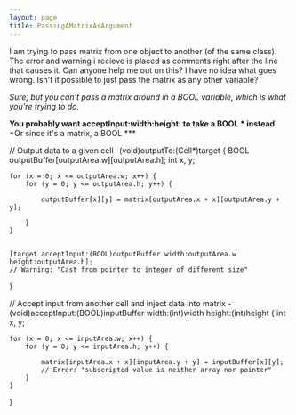 ```yaml
---
layout: page
title: PassingAMatrixAsArgument
---
```




I am trying to pass matrix from one object to another (of the same class). The error and warning i recieve is placed as comments right after the line that causes it. Can anyone help me out on this? I have no idea what goes wrong. Isn't it possible to just pass the matrix as any other variable?

*Sure, but you can't pass a matrix around in a BOOL variable, which is what you're trying to do.*

**You probably want acceptInput:width:height: to take a BOOL * instead.** *Or since it's a matrix, a     BOOL ***

    
// Output data to a given cell
-(void)outputTo:(Cell*)target
{
	BOOL outputBuffer[outputArea.w][outputArea.h];
	int x, y;
	
	for (x = 0; x <= outputArea.w; x++) {
		for (y = 0; y <= outputArea.h; y++) {
			
			outputBuffer[x][y] = matrix[outputArea.x + x][outputArea.y + y];
			
		}
	}
	
	
	[target acceptInput:(BOOL)outputBuffer width:outputArea.w height:outputArea.h];
	// Warning: "Cast from pointer to integer of different size"
	
}

// Accept input from another cell and inject data into matrix
-(void)acceptInput:(BOOL)inputBuffer width:(int)width height:(int)height
{
	int x, y;
	
	for (x = 0; x <= inputArea.w; x++) {
		for (y = 0; y <= inputArea.h; y++) {
			
			matrix[inputArea.x + x][inputArea.y + y] = inputBuffer[x][y];
			// Error: "subscripted value is neither array nor pointer"
		}
	}
	
}

